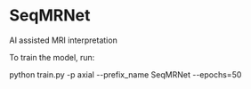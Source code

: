 # SeqMRNet
AI assisted MRI interpretation

To train the model, run:

python train.py -p axial --prefix_name SeqMRNet --epochs=50

